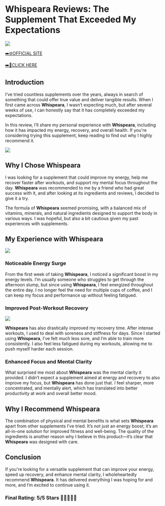 # **Whispeara Reviews**: The Supplement That Exceeded My Expectations

[![](https://static.vecteezy.com/system/resources/thumbnails/019/896/014/small/buy-now-gradient-button-with-cart-symbol-buy-now-illustration-png.png)](https://edetoop.top/lander/sugarpreland-1/whispeara.html) 

[➡️🌐OFFICIAL SITE](https://edetoop.top/lander/sugarpreland-1/whispeara.html) 

[➡️🔗CLICK HERE](https://edetoop.top/lander/sugarpreland-1/whispeara.html) 


## Introduction

I’ve tried countless supplements over the years, always in search of something that could offer true value and deliver tangible results. When I first came across **Whispeara**, I wasn’t expecting much, but after several weeks of use, I can honestly say that it has completely exceeded my expectations.

In this review, I’ll share my personal experience with **Whispeara**, including how it has impacted my energy, recovery, and overall health. If you're considering trying this supplement, keep reading to find out why I highly recommend it.

[![](https://wallpapers.com/images/hd/red-order-now-button-udg4jcj4arvn8b0n-2.png)](https://edetoop.top/lander/sugarpreland-1/whispeara.html)  

## Why I Chose **Whispeara**

I was looking for a supplement that could improve my energy, help me recover faster after workouts, and support my mental focus throughout the day. **Whispeara** was recommended to me by a friend who had great success with it, and after looking at its ingredients and reviews, I decided to give it a try.

The formula of **Whispeara** seemed promising, with a balanced mix of vitamins, minerals, and natural ingredients designed to support the body in various ways. I was hopeful, but also a bit cautious given my past experiences with supplements.

## My Experience with **Whispeara**

[![](https://static.vecteezy.com/system/resources/thumbnails/019/896/014/small/buy-now-gradient-button-with-cart-symbol-buy-now-illustration-png.png)](https://edetoop.top/lander/sugarpreland-1/whispeara.html)

### Noticeable Energy Surge

From the first week of taking **Whispeara**, I noticed a significant boost in my energy levels. I’m usually someone who struggles to get through the afternoon slump, but since using **Whispeara**, I feel energized throughout the entire day. I no longer feel the need for multiple cups of coffee, and I can keep my focus and performance up without feeling fatigued.

### Improved Post-Workout Recovery

[![](https://wallpapers.com/images/hd/red-order-now-button-udg4jcj4arvn8b0n-2.png)](https://edetoop.top/lander/sugarpreland-1/whispeara.html)  

**Whispeara** has also drastically improved my recovery time. After intense workouts, I used to deal with soreness and stiffness for days. Since I started using **Whispeara**, I’ve felt much less sore, and I’m able to train more consistently. I also feel less fatigued during my workouts, allowing me to push myself harder each session.

### Enhanced Focus and Mental Clarity

What surprised me most about **Whispeara** was the mental clarity it provided. I didn’t expect a supplement aimed at energy and recovery to also improve my focus, but **Whispeara** has done just that. I feel sharper, more concentrated, and mentally alert, which has translated into better productivity at work and overall better mood.

## Why I Recommend **Whispeara**

The combination of physical and mental benefits is what sets **Whispeara** apart from other supplements I’ve tried. It’s not just an energy boost; it’s an all-in-one solution for improved fitness and well-being. The quality of the ingredients is another reason why I believe in this product—it’s clear that **Whispeara** was designed with care.

## Conclusion

If you're looking for a versatile supplement that can improve your energy, speed up recovery, and enhance mental clarity, I wholeheartedly recommend **Whispeara**. It has delivered everything I was hoping for and more, and I’m excited to continue using it.

### Final Rating: 5/5 Stars 🌟🌟🌟🌟🌟

